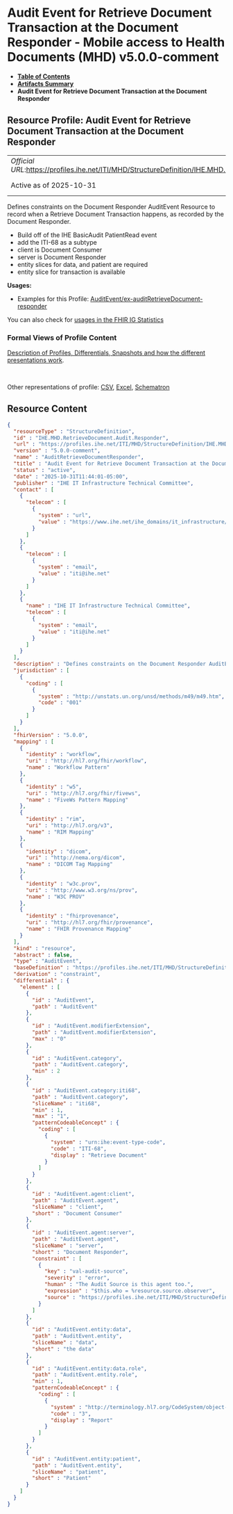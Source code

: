 # Audit Event for Retrieve Document Transaction at the Document Responder - Mobile access to Health Documents (MHD) v5.0.0-comment

* [**Table of Contents**](toc.md)
* [**Artifacts Summary**](artifacts.md)
* **Audit Event for Retrieve Document Transaction at the Document Responder**

## Resource Profile: Audit Event for Retrieve Document Transaction at the Document Responder 

| | |
| :--- | :--- |
| *Official URL*:https://profiles.ihe.net/ITI/MHD/StructureDefinition/IHE.MHD.RetrieveDocument.Audit.Responder | *Version*:5.0.0-comment |
| Active as of 2025-10-31 | *Computable Name*:AuditRetrieveDocumentResponder |

 
Defines constraints on the Document Responder AuditEvent Resource to record when a Retrieve Document Transaction happens, as recorded by the Document Responder. 
* Build off of the IHE BasicAudit PatientRead event
* add the ITI-68 as a subtype
* client is Document Consumer
* server is Document Responder
* entity slices for data, and patient are required
* entity slice for transaction is available
 

**Usages:**

* Examples for this Profile: [AuditEvent/ex-auditRetrieveDocument-responder](AuditEvent-ex-auditRetrieveDocument-responder.md)

You can also check for [usages in the FHIR IG Statistics](https://packages2.fhir.org/xig/ihe.iti.mhd|current/StructureDefinition/IHE.MHD.RetrieveDocument.Audit.Responder)

### Formal Views of Profile Content

 [Description of Profiles, Differentials, Snapshots and how the different presentations work](http://build.fhir.org/ig/FHIR/ig-guidance/readingIgs.html#structure-definitions). 

 

Other representations of profile: [CSV](StructureDefinition-IHE.MHD.RetrieveDocument.Audit.Responder.csv), [Excel](StructureDefinition-IHE.MHD.RetrieveDocument.Audit.Responder.xlsx), [Schematron](StructureDefinition-IHE.MHD.RetrieveDocument.Audit.Responder.sch) 



## Resource Content

```json
{
  "resourceType" : "StructureDefinition",
  "id" : "IHE.MHD.RetrieveDocument.Audit.Responder",
  "url" : "https://profiles.ihe.net/ITI/MHD/StructureDefinition/IHE.MHD.RetrieveDocument.Audit.Responder",
  "version" : "5.0.0-comment",
  "name" : "AuditRetrieveDocumentResponder",
  "title" : "Audit Event for Retrieve Document Transaction at the Document Responder",
  "status" : "active",
  "date" : "2025-10-31T11:44:01-05:00",
  "publisher" : "IHE IT Infrastructure Technical Committee",
  "contact" : [
    {
      "telecom" : [
        {
          "system" : "url",
          "value" : "https://www.ihe.net/ihe_domains/it_infrastructure/"
        }
      ]
    },
    {
      "telecom" : [
        {
          "system" : "email",
          "value" : "iti@ihe.net"
        }
      ]
    },
    {
      "name" : "IHE IT Infrastructure Technical Committee",
      "telecom" : [
        {
          "system" : "email",
          "value" : "iti@ihe.net"
        }
      ]
    }
  ],
  "description" : "Defines constraints on the Document Responder AuditEvent Resource to record when a Retrieve Document Transaction happens, as recorded by the Document Responder.\n- Build off of the IHE BasicAudit PatientRead event\n- add the ITI-68 as a subtype\n- client is Document Consumer\n- server is Document Responder\n- entity slices for data, and patient are required\n- entity slice for transaction is available",
  "jurisdiction" : [
    {
      "coding" : [
        {
          "system" : "http://unstats.un.org/unsd/methods/m49/m49.htm",
          "code" : "001"
        }
      ]
    }
  ],
  "fhirVersion" : "5.0.0",
  "mapping" : [
    {
      "identity" : "workflow",
      "uri" : "http://hl7.org/fhir/workflow",
      "name" : "Workflow Pattern"
    },
    {
      "identity" : "w5",
      "uri" : "http://hl7.org/fhir/fivews",
      "name" : "FiveWs Pattern Mapping"
    },
    {
      "identity" : "rim",
      "uri" : "http://hl7.org/v3",
      "name" : "RIM Mapping"
    },
    {
      "identity" : "dicom",
      "uri" : "http://nema.org/dicom",
      "name" : "DICOM Tag Mapping"
    },
    {
      "identity" : "w3c.prov",
      "uri" : "http://www.w3.org/ns/prov",
      "name" : "W3C PROV"
    },
    {
      "identity" : "fhirprovenance",
      "uri" : "http://hl7.org/fhir/provenance",
      "name" : "FHIR Provenance Mapping"
    }
  ],
  "kind" : "resource",
  "abstract" : false,
  "type" : "AuditEvent",
  "baseDefinition" : "https://profiles.ihe.net/ITI/MHD/StructureDefinition/IHE.BasicAudit.MHD5.PatientRead",
  "derivation" : "constraint",
  "differential" : {
    "element" : [
      {
        "id" : "AuditEvent",
        "path" : "AuditEvent"
      },
      {
        "id" : "AuditEvent.modifierExtension",
        "path" : "AuditEvent.modifierExtension",
        "max" : "0"
      },
      {
        "id" : "AuditEvent.category",
        "path" : "AuditEvent.category",
        "min" : 2
      },
      {
        "id" : "AuditEvent.category:iti68",
        "path" : "AuditEvent.category",
        "sliceName" : "iti68",
        "min" : 1,
        "max" : "1",
        "patternCodeableConcept" : {
          "coding" : [
            {
              "system" : "urn:ihe:event-type-code",
              "code" : "ITI-68",
              "display" : "Retrieve Document"
            }
          ]
        }
      },
      {
        "id" : "AuditEvent.agent:client",
        "path" : "AuditEvent.agent",
        "sliceName" : "client",
        "short" : "Document Consumer"
      },
      {
        "id" : "AuditEvent.agent:server",
        "path" : "AuditEvent.agent",
        "sliceName" : "server",
        "short" : "Document Responder",
        "constraint" : [
          {
            "key" : "val-audit-source",
            "severity" : "error",
            "human" : "The Audit Source is this agent too.",
            "expression" : "$this.who = %resource.source.observer",
            "source" : "https://profiles.ihe.net/ITI/MHD/StructureDefinition/IHE.MHD.RetrieveDocument.Audit.Responder"
          }
        ]
      },
      {
        "id" : "AuditEvent.entity:data",
        "path" : "AuditEvent.entity",
        "sliceName" : "data",
        "short" : "the data"
      },
      {
        "id" : "AuditEvent.entity:data.role",
        "path" : "AuditEvent.entity.role",
        "min" : 1,
        "patternCodeableConcept" : {
          "coding" : [
            {
              "system" : "http://terminology.hl7.org/CodeSystem/object-role",
              "code" : "3",
              "display" : "Report"
            }
          ]
        }
      },
      {
        "id" : "AuditEvent.entity:patient",
        "path" : "AuditEvent.entity",
        "sliceName" : "patient",
        "short" : "Patient"
      }
    ]
  }
}

```
